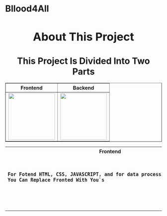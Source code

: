 # Bllood4All
<h1 align="center" style="font-size: 36px;">About This Project</h1>
<h1 align="center">This Project Is Divided Into Two Parts</h1>

<center>
    <table border="1" align="center" width="150%">
        <thead>
            <tr>
                <th>Frontend</th>
                <th>Backend</th>
            </tr>
        </thead>
        <tbody>
            <tr>
                <td><img src="https://cdn2.iconfinder.com/data/icons/seo-web-2-3/128/Vigor_Html5-Html-Website-code-semantic-web-language-1024.png" width="150"></td>
                <td><img src="https://www.vectorlogo.zone/logos/springio/springio-icon.svg" width="150"></td>
            </tr>
            <!-- Add more rows here if needed -->
        </tbody>
    </table>
</center>

<table align="center" width="100%">
  <tr>
    <th>Frontend</th>
    <th>Backend</th>
  </tr>
  <tr>
    <td><pre>
    <h3>For Fotend HTML, CSS, JAVASCRIPT, and for data processing AJAX was used.
You Can Replace Fronted With You`s<h3>
    </pre></td>

   <td><pre>
    <h3>Backend Dived into MICROSERVICES<h3>
    </pre></td>
  </tr>
</table>

